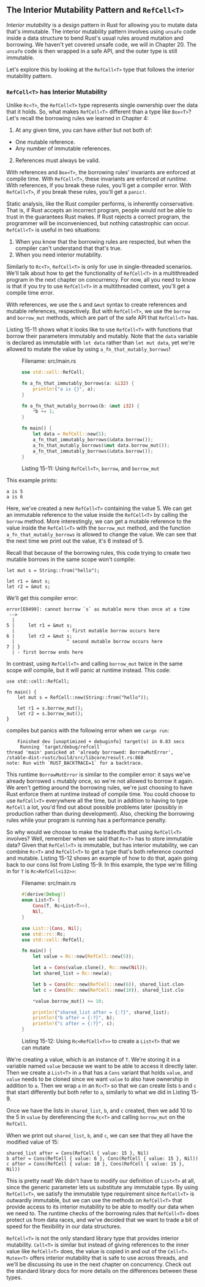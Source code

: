 ## The Interior Mutability Pattern and `RefCell<T>`

*Interior mutability* is a design pattern in Rust for allowing you to mutate
data that's immutable. The interior mutability pattern involves using `unsafe`
code inside a data structure to bend Rust's usual rules around mutation and
borrowing. We haven't yet covered unsafe code, we will in Chapter 20. The
`unsafe` code is then wrapped in a safe API, and the outer type is still
immutable.

Let's explore this by looking at the `RefCell<T>` type that follows the
interior mutability pattern.

### `RefCell<T>` has Interior Mutability

Unlike `Rc<T>`, the `RefCell<T>` type represents single ownership over the data
that it holds. So, what makes `RefCell<T>` different than a type like `Box<T>`?
Let's recall the borrowing rules we learned in Chapter 4:

1. At any given time, you can have *either* but not both of:
  * One mutable reference.
  * Any number of immutable references.
2. References must always be valid.

With references and `Box<T>`, the borrowing rules' invariants are enforced at
compile time. With `RefCell<T>`, these invariants are enforced *at runtime*.
With references, if you break these rules, you'll get a compiler error. With
`RefCell<T>`, if you break these rules, you'll get a `panic!`.

Static analysis, like the Rust compiler performs, is inherently conservative.
That is, if Rust accepts an incorrect program, people would not be able to
trust in the guarantees Rust makes. If Rust rejects a correct program, the
programmer will be inconvenienced, but nothing catastrophic can occur.
`RefCell<T>` is useful in two situations:

1. When you know that the borrowing rules are respected, but when the compiler
  can't understand that that's true.
2. When you need interior mutability.

Similarly to `Rc<T>`, `RefCell<T>` is only for use in single-threaded
scenarios. We'll talk about how to get the functionality of `RefCell<T>` in a
multithreaded program in the next chapter on concurrency. For now, all you
need to know is that if you try to use `RefCell<T>` in a multithreaded
context, you'll get a compile time error.

With references, we use the `&` and `&mut` syntax to create references and
mutable references, respectively. But with `RefCell<T>`, we use the `borrow`
and `borrow_mut` methods, which are part of the safe API that `RefCell<T>` has.

Listing 15-11 shows what it looks like to use `RefCell<T>` with functions that
borrow their parameters immutably and mutably. Note that the `data` variable is
declared as immutable with `let data` rather than `let mut data`, yet we're
allowed to mutate the value by using `a_fn_that_mutably_borrows`!

<figure>
<span class="filename">Filename: src/main.rs</span>

```rust
use std::cell::RefCell;

fn a_fn_that_immutably_borrows(a: &i32) {
    println!("a is {}", a);
}

fn a_fn_that_mutably_borrows(b: &mut i32) {
    *b += 1;
}

fn main() {
    let data = RefCell::new(5);
    a_fn_that_immutably_borrows(&data.borrow());
    a_fn_that_mutably_borrows(&mut data.borrow_mut());
    a_fn_that_immutably_borrows(&data.borrow());
}
```

<figcaption>

Listing 15-11: Using `RefCell<T>`, `borrow`, and `borrow_mut`

</figcaption>
</figure>

This example prints:

```text
a is 5
a is 6
```

Here, we've created a new `RefCell<T>` containing the value 5. We can get an
immutable reference to the value inside the `RefCell<T>` by calling the `borrow`
method. More interestingly, we can get a mutable reference to the value inside
the `RefCell<T>` with the `borrow_mut` method, and the function
`a_fn_that_mutably_borrows` is allowed to change the value. We can see that the
next time we print out the value, it's 6 instead of 5.

Recall that because of the borrowing rules, this code trying to create two
mutable borrows in the same scope won't compile:

```rust,ignore
let mut s = String::from("hello");

let r1 = &mut s;
let r2 = &mut s;
```

We'll get this compiler error:

```text
error[E0499]: cannot borrow `s` as mutable more than once at a time
 -->
  |
5 |     let r1 = &mut s;
  |                   - first mutable borrow occurs here
6 |     let r2 = &mut s;
  |                   ^ second mutable borrow occurs here
7 | }
  | - first borrow ends here
```

In contrast, using `RefCell<T>` and calling `borrow_mut` twice in the same
scope *will* compile, but it will panic at runtime instead. This code:

```rust,ignore
use std::cell::RefCell;

fn main() {
    let mut s = RefCell::new(String::from("hello"));

    let r1 = s.borrow_mut();
    let r2 = s.borrow_mut();
}
```

compiles but panics with the following error when we `cargo run`:

```text
    Finished dev [unoptimized + debuginfo] target(s) in 0.83 secs
     Running `target/debug/refcell`
thread 'main' panicked at 'already borrowed: BorrowMutError',
/stable-dist-rustc/build/src/libcore/result.rs:868
note: Run with `RUST_BACKTRACE=1` for a backtrace.
```

This runtime `BorrowMutError` is similar to the compiler error: it says we've
already borrowed `s` mutably once, so we're not allowed to borrow it again. We
aren't getting around the borrowing rules, we're just choosing to have Rust
enforce them at runtime instead of compile time. You could choose to use
`RefCell<T>` everywhere all the time, but in addition to having to type
`RefCell` a lot, you'd find out about possible problems later (possibly in
production rather than during development). Also, checking the borrowing rules
while your program is running has a performance penalty.

So why would we choose to make the tradeoffs that using `RefCell<T>` involves?
Well, remember when we said that `Rc<T>` has to store immutable data? Given
that `RefCell<T>` is immutable, but has interior mutability, we can combine
`Rc<T>` and `RefCell<T>` to get a type that's both reference counted and
mutable. Listing 15-12 shows an example of how to do that, again going back to
our cons list from Listing 15-9. In this example, the type we're filling in for
`T` is `Rc<RefCell<i32>>`:

<figure>
<span class="filename">Filename: src/main.rs</span>

```rust
#[derive(Debug)]
enum List<T> {
    Cons(T, Rc<List<T>>),
    Nil,
}

use List::{Cons, Nil};
use std::rc::Rc;
use std::cell::RefCell;

fn main() {
    let value = Rc::new(RefCell::new(5));

    let a = Cons(value.clone(), Rc::new(Nil));
    let shared_list = Rc::new(a);

    let b = Cons(Rc::new(RefCell::new(6)), shared_list.clone());
    let c = Cons(Rc::new(RefCell::new(10)), shared_list.clone());

    *value.borrow_mut() += 10;

    println!("shared_list after = {:?}", shared_list);
    println!("b after = {:?}", b);
    println!("c after = {:?}", c);
}
```

<figcaption>

Listing 15-12: Using `Rc<RefCell<T>>` to create a `List<T>` that we can mutate

</figcaption>
</figure>

We're creating a value, which is an instance of `T`. We're storing it in a
variable named `value` because we want to be able to access it directly later.
Then we create a `List<T>` in `a` that has a `Cons` variant that holds `value`,
and `value` needs to be cloned since we want `value` to also have ownership in
addition to `a`. Then we wrap `a` in an `Rc<T>` so that we can create lists `b`
and `c` that start differently but both refer to `a`, similarly to what we did
in Listing 15-9.

Once we have the lists in `shared_list`, `b`, and `c` created, then we add 10
to the 5 in `value` by dereferencing the `Rc<T>` and calling `borrow_mut` on
the `RefCell`.

When we print out `shared_list`, `b`, and `c`, we can see that they all have
the modified value of 15:

```text
shared_list after = Cons(RefCell { value: 15 }, Nil)
b after = Cons(RefCell { value: 6 }, Cons(RefCell { value: 15 }, Nil))
c after = Cons(RefCell { value: 10 }, Cons(RefCell { value: 15 }, Nil))
```

This is pretty neat! We didn't have to modify our definition of `List<T>` at
all, since the generic parameter lets us substitute any immutable type. By
using `RefCell<T>`, we satisfy the immutable type requirement since
`RefCell<T>` is outwardly immutable, but we can use the methods on `RefCell<T>`
that provide access to its interior mutability to be able to modify our data
when we need to. The runtime checks of the borrowing rules that `RefCell<T>`
does protect us from data races, and we've decided that we want to trade a bit
of speed for the flexibility in our data structures.

`RefCell<T>` is not the only standard library type that provides interior
mutability. `Cell<T>` is similar but instead of giving references to the inner
value like `RefCell<T>` does, the value is copied in and out of the `Cell<T>`.
`Mutex<T>` offers interior mutability that is safe to use across threads, and
we'll be discussing its use in the next chapter on concurrency. Check out the
standard library docs for more details on the differences between these types.
